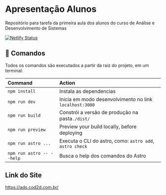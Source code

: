 # Apresentação Alunos

Repositório para tarefa da primeira aula dos alunos do curso de Análise e Desenvolvimento de Sistemas

[![Netlify Status](https://api.netlify.com/api/v1/badges/d21ae247-3008-4bfc-ab47-962eeddb0141/deploy-status)](https://app.netlify.com/sites/curso-ads/deploys)


## 🧞 Comandos

Todos os comandos são executados a partir da raiz do projeto, em um terminal:

| Command                   | Action                                           |
| :------------------------ | :----------------------------------------------- |
| `npm install`             | Instala as dependencias
| `npm run dev`             | Inicia em modo desenvolvimento no link `localhost:3000`      |
| `npm run build`           | Constrói a versão de produção na pasta`./dist/`          |
| `npm run preview`         | Preview your build locally, before deploying     |
| `npm run astro ...`       | Executa o CLI do astro, como: `astro add`, `astro check` |
| `npm run astro -- --help` | Busca o help dos comandos do Astro  |

## Link do Site

https://ads.cod2d.com.br/
